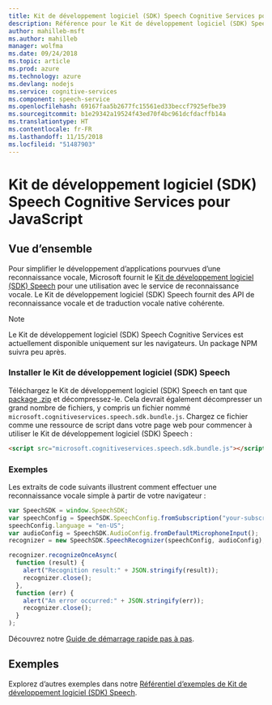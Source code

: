 ```yaml
---
title: Kit de développement logiciel (SDK) Speech Cognitive Services pour JavaScript
description: Référence pour le Kit de développement logiciel (SDK) Speech Cognitive Services pour JavaScript
author: mahilleb-msft
ms.author: mahilleb
manager: wolfma
ms.date: 09/24/2018
ms.topic: article
ms.prod: azure
ms.technology: azure
ms.devlang: nodejs
ms.service: cognitive-services
ms.component: speech-service
ms.openlocfilehash: 69167faa5b2677fc15561ed33beccf7925efbe39
ms.sourcegitcommit: b1e29342a19524f43ed70f4bc961dcfdacffb14a
ms.translationtype: HT
ms.contentlocale: fr-FR
ms.lasthandoff: 11/15/2018
ms.locfileid: "51487903"
---
```

# <a name="cognitive-services-speech-sdk-for-javascript"></a>Kit de développement logiciel (SDK) Speech Cognitive Services pour JavaScript

## <a name="overview"></a>Vue d’ensemble

Pour simplifier le développement d’applications pourvues d’une reconnaissance vocale, Microsoft fournit le [Kit de développement logiciel (SDK) Speech](https://aka.ms/csspeech) pour une utilisation avec le service de reconnaissance vocale.
Le Kit de développement logiciel (SDK) Speech fournit des API de reconnaissance vocale et de traduction vocale native cohérente.

> [!NOTE]
> Le Kit de développement logiciel (SDK) Speech Cognitive Services est actuellement disponible uniquement sur les navigateurs.
> Un package NPM suivra peu après.

### <a name="install-the-speech-sdk"></a>Installer le Kit de développement logiciel (SDK) Speech

Téléchargez le Kit de développement logiciel (SDK) Speech en tant que [package .zip](https://aka.ms/csspeech/jsbrowserpackage) et décompressez-le.
Cela devrait également décompresser un grand nombre de fichiers, y compris un fichier nommé `microsoft.cognitiveservices.speech.sdk.bundle.js`.
Chargez ce fichier comme une ressource de script dans votre page web pour commencer à utiliser le Kit de développement logiciel (SDK) Speech :

```html
<script src="microsoft.cognitiveservices.speech.sdk.bundle.js"></script>
```

### <a name="example"></a>Exemples 

Les extraits de code suivants illustrent comment effectuer une reconnaissance vocale simple à partir de votre navigateur :

```javascript 
var SpeechSDK = window.SpeechSDK;
var speechConfig = SpeechSDK.SpeechConfig.fromSubscription("your-subscription-key", "your-service-region");
speechConfig.language = "en-US";
var audioConfig = SpeechSDK.AudioConfig.fromDefaultMicrophoneInput();
recognizer = new SpeechSDK.SpeechRecognizer(speechConfig, audioConfig);

recognizer.recognizeOnceAsync(
  function (result) {
    alert("Recognition result:" + JSON.stringify(result));
    recognizer.close();
  },
  function (err) {
    alert("An error occurred:" + JSON.stringify(err));
    recognizer.close();
  }
);
``` 

Découvrez notre [Guide de démarrage rapide pas à pas](/azure/cognitive-services/speech-service/quickstart-js-browser).

## <a name="samples"></a>Exemples

Explorez d’autres exemples dans notre [Référentiel d’exemples de Kit de développement logiciel (SDK) Speech](https://aka.ms/csspeech/samples).
